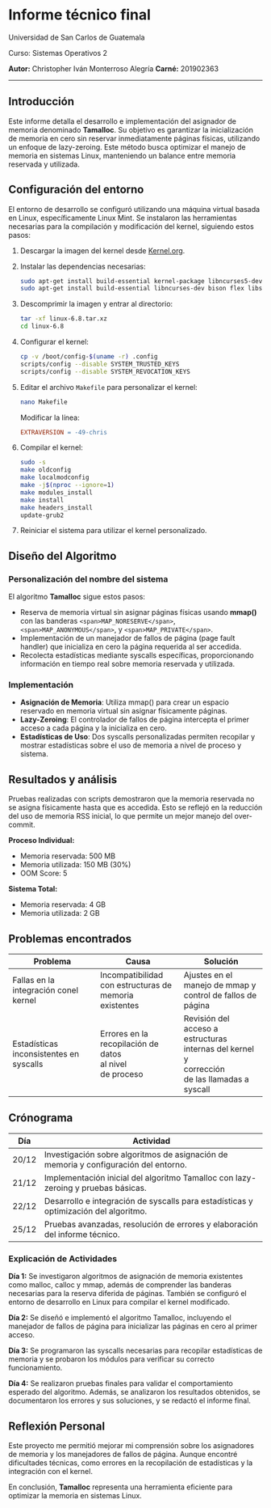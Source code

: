 # Informe técnico final

Universidad de San Carlos de Guatemala

Curso: Sistemas Operativos 2

**Autor:** Christopher Iván Monterroso Alegría
**Carné:** 201902363

---

## Introducción

Este informe detalla el desarrollo e implementación del asignador de memoria denominado **Tamalloc**. Su objetivo es garantizar la inicialización de memoria en cero sin reservar inmediatamente páginas físicas, utilizando un enfoque de lazy-zeroing. Este método busca optimizar el manejo de memoria en sistemas Linux, manteniendo un balance entre memoria reservada y utilizada.

## Configuración del entorno

El entorno de desarrollo se configuró utilizando una máquina virtual basada en Linux, específicamente Linux Mint. Se instalaron las herramientas necesarias para la compilación y modificación del kernel, siguiendo estos pasos:

1. Descargar la imagen del kernel desde [Kernel.org](https://www.kernel.org/pub/linux/kernel/v6.x/linux-6.8.tar.xz).
2. Instalar las dependencias necesarias:

   ```bash
   sudo apt-get install build-essential kernel-package libncurses5-dev fakeroot wget bzip2 openssl
   sudo apt-get install build-essential libncurses-dev bison flex libssl-dev libelf-dev
   ```
3. Descomprimir la imagen y entrar al directorio:

   ```bash
   tar -xf linux-6.8.tar.xz
   cd linux-6.8
   ```
4. Configurar el kernel:

   ```bash
   cp -v /boot/config-$(uname -r) .config
   scripts/config --disable SYSTEM_TRUSTED_KEYS
   scripts/config --disable SYSTEM_REVOCATION_KEYS
   ```
5. Editar el archivo `Makefile` para personalizar el kernel:

   ```bash
   nano Makefile
   ```

   Modificar la línea:

   ```makefile
   EXTRAVERSION = -49-chris
   ```
6. Compilar el kernel:

   ```bash
   sudo -s
   make oldconfig
   make localmodconfig
   make -j$(nproc --ignore=1)
   make modules_install
   make install
   make headers_install
   update-grub2
   ```
7. Reiniciar el sistema para utilizar el kernel personalizado.

## Diseño del Algoritmo

### Personalización del nombre del sistema

El algoritmo **Tamalloc** sigue estos pasos:

* Reserva de memoria virtual sin asignar páginas físicas usando **mmap()** con las banderas `<span>MAP_NORESERVE</span>`, `<span>MAP_ANONYMOUS</span>`, y `<span>MAP_PRIVATE</span>`.
* Implementación de un manejador de fallos de página (page fault handler) que inicializa en cero la página requerida al ser accedida.
* Recolecta estadísticas mediante syscalls específicas, proporcionando información en tiempo real sobre memoria reservada y utilizada.

### Implementación

* **Asignación de Memoria**: Utiliza mmap() para crear un espacio reservado en memoria virtual sin asignar físicamente páginas.
* **Lazy-Zeroing**: El controlador de fallos de página intercepta el primer acceso a cada página y la inicializa en cero.
* **Estadísticas de Uso**: Dos syscalls personalizadas permiten recopilar y mostrar estadísticas sobre el uso de memoria a nivel de proceso y sistema.

## Resultados y análisis

Pruebas realizadas con scripts  demostraron que la memoria reservada no se asigna físicamente hasta que es accedida. Esto se reflejó en la reducción del uso de memoria RSS inicial, lo que permite un mejor manejo del over-commit.

**Proceso Individual:**

* Memoria reservada: 500 MB
* Memoria utilizada: 150 MB (30%)
* OOM Score: 5

**Sistema Total:**

* Memoria reservada: 4 GB
* Memoria utilizada: 2 GB

## Problemas encontrados


| Problema                                 | Causa                                                              | Solución                                                                                                |
| ---------------------------------------- | ------------------------------------------------------------------ | -------------------------------------------------------------------------------------------------------- |
| Fallas en la integración conel kernel  | Incompatibilidad con estructuras de<br /> memoria<br /> existentes | Ajustes en el manejo de mmap y control de fallos de página                                              |
| Estadísticas inconsistentes en syscalls | Errores en la recopilación de datos<br />al nivel<br />de proceso | Revisión del acceso a estructuras internas del kernel y<br />corrección<br />de las llamadas a syscall |

## Crónograma


| Día  | Actividad                                                                               |
| ----- | --------------------------------------------------------------------------------------- |
| 20/12 | Investigación sobre algoritmos de asignación de memoria y configuración del entorno. |
| 21/12 | Implementación inicial del algoritmo Tamalloc con lazy-zeroing y pruebas básicas.     |
| 22/12 | Desarrollo e integración de syscalls para estadísticas y optimización del algoritmo. |
| 25/12 | Pruebas avanzadas, resolución de errores y elaboración del informe técnico.          |


### Explicación de Actividades

**Día 1:** Se investigaron algoritmos de asignación de memoria existentes como malloc, calloc y mmap, además de comprender las banderas necesarias para la reserva diferida de páginas. También se configuró el entorno de desarrollo en Linux para compilar el kernel modificado.

**Día 2:** Se diseñó e implementó el algoritmo Tamalloc, incluyendo el manejador de fallos de página para inicializar las páginas en cero al primer acceso.

**Día 3:** Se programaron las syscalls necesarias para recopilar estadísticas de memoria y se probaron los módulos para verificar su correcto funcionamiento.

**Día 4:** Se realizaron pruebas finales para validar el comportamiento esperado del algoritmo. Además, se analizaron los resultados obtenidos, se documentaron los errores y sus soluciones, y se redactó el informe final.


## Reflexión Personal

Este proyecto me permitió mejorar mi comprensión sobre los asignadores de memoria y los manejadores de fallos de página. Aunque encontré dificultades técnicas, como errores en la recopilación de estadísticas y la integración con el kernel.

En conclusión, **Tamalloc** representa una herramienta eficiente para optimizar la memoria en sistemas Linux.

